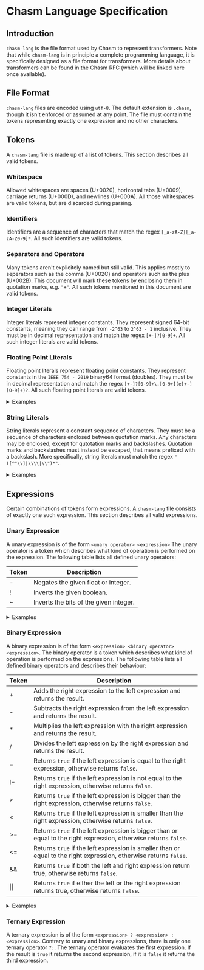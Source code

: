 # Chasm Language Specification

## Introduction

`chasm-lang` is the file format used by Chasm to represent transformers.
Note that while `chasm-lang` is in principle a complete programming language,
it is specifically designed as a file format for transformers.
More details about transformers can be found in the Chasm RFC (which will be linked here once available).

## File Format

`chasm-lang` files are encoded using `utf-8`.
The default extension is `.chasm`, though it isn't enforced or assumed at any point.
The file must contain the tokens representing exactly one expression and no other characters.

## Tokens

A `chasm-lang` file is made up of a list of tokens.
This section describes all valid tokens.

### Whitespace

Allowed whitespaces are spaces (U+0020), horizontal tabs (U+0009), carriage returns (U+000D), and newlines (U+000A).
All those whitespaces are valid tokens, but are discarded during parsing.

### Identifiers

Identifiers are a sequence of characters that match the regex `[_a-zA-Z][_a-zA-Z0-9]*`.
All such identifiers are valid tokens.

### Separators and Operators

Many tokens aren't explicitely named but still valid.
This applies mostly to seperators such as the comma (U+002C) and operators such as the plus (U+002B).
This document will mark these tokens by enclosing them in quotation marks, e.g. `"+"`.
All such tokens mentioned in this document are valid tokens.

### Integer Literals

Integer literals represent integer constants.
They represent signed 64-bit constants, meaning they can range from `-2^63` to `2^63 - 1` inclusive.
They must be in decimal representation and match the regex `[+-]?[0-9]+`.
All such integer literals are valid tokens.

### Floating Point Literals

Floating point literals represent floating point constants.
They represent constants in the `IEEE 754 - 2019` binary64 format (doubles).
They must be in decimal representation and match the regex `[+-]?[0-9]+\.[0-9+](e[+-][0-9]+)?`.
All such floating point literals are valid tokens.

<details>
  <summary>Examples</summary>

  ```javascript
    1.0
    0.05432
    -2.3
    -3.5e+5
    7.2e-43
  ```
</details>

### String Literals

String literals represent a constant sequence of characters.
They must be a sequence of characters enclosed between quotation marks.
Any characters may be enclosed, except for qutotation marks and backslashes.
Quotation marks and backslashes must instead be escaped, that means prefixed with a backslash.
More specifically, string literals must match the regex `"([^"\\]|\\\\|\\")*"`.

<details>
  <summary>Examples</summary>

  ```javascript
    "Example"
    "Example String"
    "Example
     Multiline
     String"

    "Example escaped \" quotes"
    "Example escaped \\ backslash"
  ```
</details>

## Expressions

Certain combinations of tokens form expressions.
A `chasm-lang` file consists of exactly one such expression.
This section describes all valid expressions.

### Unary Expression

A unary expression is of the form `<unary operator> <expression>`
The unary operator is a token which describes what kind of operation is performed on the expression.
The following table lists all defined unary operators:

| Token | Description
| ----- | -----------
| -     | Negates the given float or integer.
| !     | Inverts the given boolean.
| ~     | Inverts the bits of the given integer.

<details>
  <summary>Examples</summary>

  ```
    !true
    -(2 + 5)
    ~4
  ```
</details>

### Binary Expression

A binary expression is of the form `<expression> <binary operator> <expression>`.
The binary operator is a token which describes what kind of operation is performed on the expressions.
The following table lists all defined binary operators and describes their behaviour:

| Token   | Description
| ------- | -----------
| +       | Adds the right expression to the left expression and returns the result.
| -       | Subtracts the right expression from the left expression and returns the result.
| *       | Multiplies the left expression with the right expression and returns the result.
| /       | Divides the left expression by the right expression and returns the result.
| =       | Returns `true` if the left expression is equal to the right expression, otherwise returns `false`.
| !=      | Returns `true` if the left expression is not equal to the right expression, otherwise returns `false`.
| &#62;   | Returns `true` if the left expression is bigger than the right expression, otherwise returns `false`.
| &#60;   | Returns `true` if the left expression is smaller than the right expression, otherwise returns `false`.
| &#62;=  | Returns `true` if the left expression is bigger than or equal to the right expression, otherwise returns `false`.
| &#60;=  | Returns `true` if the left expression is smaller than or equal to the right expression, otherwise returns `false`.
| &&      | Returns `true` if both the left and right expression return true, otherwise returns `false`.
| &#124;&#124; | Returns `true` if either the left or the right expression returns true, otherwise returns `false`.

<details>
  <summary>Examples</summary>

  ```
    2 + 5
    7 == 4
    true && false
  ```
</details>

### Ternary Expression

A ternary expression is of the form `<expression> ? <expression> : <expression>`.
Contrary to unary and binary expressions, there is only one ternary operator `?:`.
The ternary operator evaluates the first expression.
If the result is `true` it returns the second expression, if it is `false` it returns the third expression.